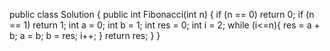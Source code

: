 public class Solution {
    public int Fibonacci(int n) {
        if (n == 0)
            return 0;
        if (n == 1)
            return 1;
        int a = 0;
        int b = 1;
        int res = 0;
        int i = 2;
        while (i<=n){
            res = a + b;
            a = b;
            b = res;
            i++;
        }
        return res;
    }
}
